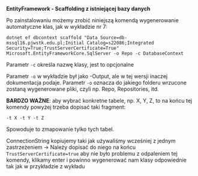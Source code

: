 **EntityFramework - Scaffolding z istniejącej bazy danych**

Po zainstalowaniu możemy zrobić niniejszą komendą wygenerowanie automatyczne klas, jak w wykładzie nr 7:

`dotnet ef dbcontext scaffold "Data Source=db-mssql16.pjwstk.edu.pl;Initial Catalog=s22086;Integrated Security=True;TrustServerCertificate=True" Microsoft.EntityFrameworkCore.SqlServer -o Repo -c DatabaseContext`

Parametr `-c` określa nazwę klasy, jest to opcjonalne 

Parametr `-o` w wykładzie był jako -Output, ale w tej wersji inaczej dokumentacja podaje. Parametr `-o` oznacza do jakiego folderu wrzucone zostaną wygenerowane pliki, czyli np. Repo, Repositories, itd.

**BARDZO WAŻNE**: aby wybrać konkretne tabele, np. X, Y, Z, to na końcu tej komendy powyżej trzeba dopisać taki fragment: 

`-t X -t Y -t Z`

Spowoduje to zmapowanie tylko tych tabel.

ConnectionString kopiujemy taki jak używaliśmy wcześniej z jednym zastrzeżeniem -> Należy dopisać do niego na końcu `TrustServerCertificate=true` aby nie było problemu z odpaleniem tej komendy, klikamy enter i powinno wygenerować nam klasy odpowiednie tak jak w przykładzie z wykładu